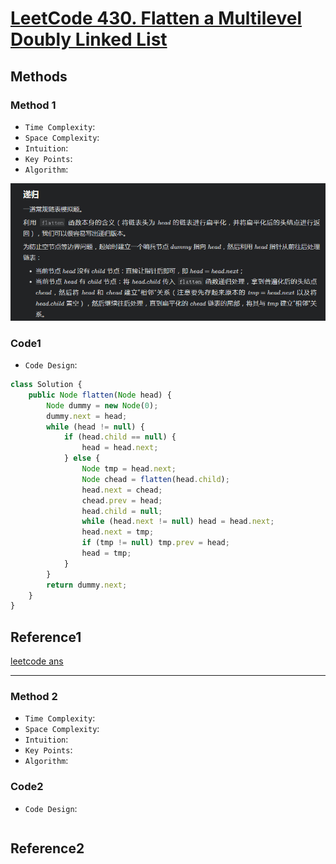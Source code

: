 # [LeetCode 430. Flatten a Multilevel Doubly Linked List](https://leetcode-cn.com/problems/flatten-a-multilevel-doubly-linked-list/)

## Methods

### Method 1

* `Time Complexity`:
* `Space Complexity`:
* `Intuition`:
* `Key Points`:
* `Algorithm`:

![32](../../Image/32.png)

### Code1

* `Code Design`:

```javascript
class Solution {
    public Node flatten(Node head) {
        Node dummy = new Node(0);
        dummy.next = head;
        while (head != null) {
            if (head.child == null) {
                head = head.next;
            } else {
                Node tmp = head.next;
                Node chead = flatten(head.child);
                head.next = chead;
                chead.prev = head;
                head.child = null;
                while (head.next != null) head = head.next;
                head.next = tmp;
                if (tmp != null) tmp.prev = head;
                head = tmp;
            }
        }
        return dummy.next;
    }
}

```

## Reference1

[leetcode ans](https://leetcode-cn.com/problems/flatten-a-multilevel-doubly-linked-list/solution/bian-ping-hua-duo-ji-shuang-xiang-lian-b-383h/)

----------------------

### Method 2

* `Time Complexity`:
* `Space Complexity`:
* `Intuition`:
* `Key Points`:
* `Algorithm`:

### Code2

* `Code Design`:

```java


```

## Reference2
